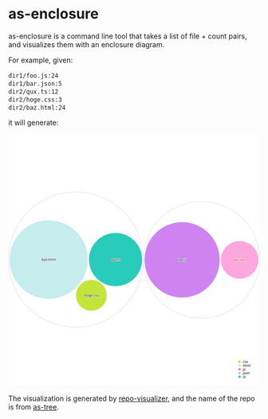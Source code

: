 # as-enclosure

as-enclosure is a command line tool that takes a list of file + count pairs,
and visualizes them with an enclosure diagram.

For example,
given:

```
dir1/foo.js:24
dir1/bar.json:5
dir2/qux.ts:12
dir2/hoge.css:3
dir2/baz.html:24
```

it will generate:

![visualization of input data as an enclosure diagram](./diagram.svg)

The visualization is generated by [repo-visualizer](https://github.com/githubocto/repo-visualizer), and the name of the repo is from [as-tree](https://github.com/jez/as-tree).
